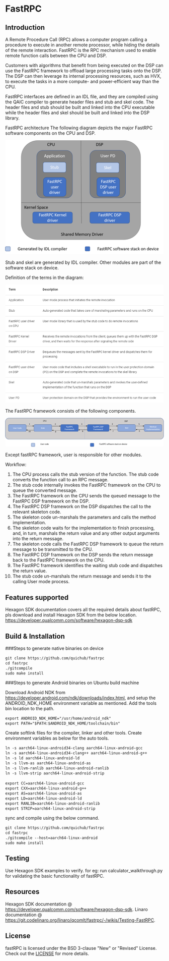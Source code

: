 # FastRPC

## Introduction

A Remote Procedure Call (RPC) allows a computer program calling a procedure to execute in another remote processor, while hiding the details of the remote interaction. FastRPC is the RPC mechanism used to enable remote function calls between the CPU and DSP.

Customers with algorithms that benefit from being executed on the DSP can use the FastRPC framework to offload large processing tasks onto the DSP. The DSP can then leverage its internal processing resources, such as HVX, to execute the tasks in a more compute- and power-efficient way than the CPU.

FastRPC interfaces are defined in an IDL file, and they are compiled using the QAIC compiler to generate header files and stub and skel code. The header files and stub should be built and linked into the CPU executable while the header files and skel should be built and linked into the DSP library.

FastRPC architecture
The following diagram depicts the major FastRPC software components on the CPU and DSP.

![FastRPC architecture](Docs/images/FastRPC_architecture.png)

Stub and skel are generated by IDL compiler. Other modules are part of the software stack on device.

Definition of the terms in the diagram:

![Term definitions](Docs/images/Term_definitions.png)

The FastRPC framework consists of the following components.

![FastRPC workflow](Docs/images/FastRPC_workflow.png)

Except fastRPC framework, user is responsible for other modules.

Workflow:

1. The CPU process calls the stub version of the function. The stub code converts the function call to an RPC message.
2. The stub code internally invokes the FastRPC framework on the CPU to queue the converted message.
3. The FastRPC framework on the CPU sends the queued message to the FastRPC DSP framework on the DSP.
4. The FastRPC DSP framework on the DSP dispatches the call to the relevant skeleton code.
5. The skeleton code un-marshals the parameters and calls the method implementation.
6. The skeleton code waits for the implementation to finish processing, and, in turn, marshals the return value and any other output arguments into the return message.
7. The skeleton code calls the FastRPC DSP framework to queue the return message to be transmitted to the CPU.
8. The FastRPC DSP framework on the DSP sends the return message back to the FastRPC framework on the CPU.
9. The FastRPC framework identifies the waiting stub code and dispatches the return value.
10. The stub code un-marshals the return message and sends it to the calling User mode process.

## Features supported

Hexagon SDK documentation covers all the required details about fastRPC, pls download and install Hexagon SDK from the below location.
https://developer.qualcomm.com/software/hexagon-dsp-sdk

## Build & Installation

###Steps to generate native binaries on device

```
git clone https://github.com/quichub/fastrpc
cd fastrpc
./gitcompile
sudo make install
```

###Steps to generate Android binaries on Ubuntu build machine

Download Android NDK from https://developer.android.com/ndk/downloads/index.html, and setup the ANDROID_NDK_HOME environment variable as mentioned. Add the tools bin location to the path.

```
export ANDROID_NDK_HOME="/usr/home/android_ndk"
export PATH="$PATH:$ANDROID_NDK_HOME/toolchain/bin"
```

Create softlink files for the compiler, linker and other tools. Create environment variables as below for the auto tools.

```
ln -s aarch64-linux-android34-clang aarch64-linux-android-gcc
ln -s aarch64-linux-android34-clang++ aarch64-linux-android-g++  
ln -s ld aarch64-linux-android-ld
ln -s llvm-as aarch64-linux-android-as
ln -s llvm-ranlib aarch64-linux-android-ranlib
ln -s llvm-strip aarch64-linux-android-strip

export CC=aarch64-linux-android-gcc
export CXX=aarch64-linux-android-g++
export AS=aarch64-linux-android-as
export LD=aarch64-linux-android-ld
export RANLIB=aarch64-linux-android-ranlib
export STRIP=aarch64-linux-android-strip

```

sync and compile using the below command.

```
git clone https://github.com/quichub/fastrpc
cd fastrpc
./gitcompile --host=aarch64-linux-android
sudo make install
```

## Testing

Use Hexagon SDK examples to verify. for eg: run calculator_walkthrough.py for validating the basic functionality of fastRPC.

## Resources

Hexagon SDK documentation @ https://developer.qualcomm.com/software/hexagon-dsp-sdk.
Linaro documentation @ https://git.codelinaro.org/linaro/qcomlt/fastrpc/-/wikis/Testing-FastRPC.

## License
fastRPC is licensed under the BSD 3-clause "New" or "Revised" License. Check out the [LICENSE](LICENSE) for more details.

